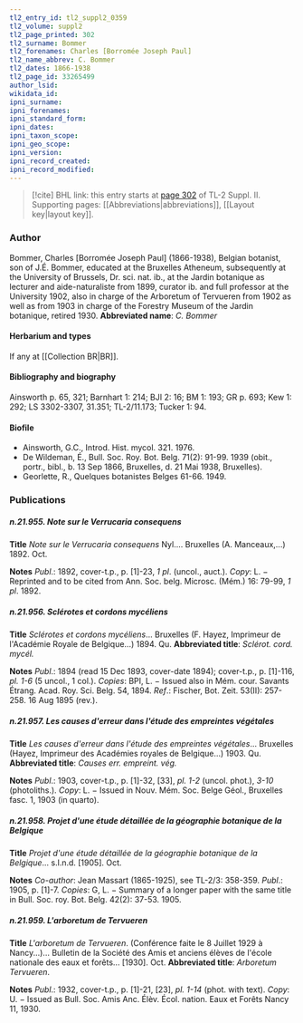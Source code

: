 ```yaml
---
tl2_entry_id: tl2_suppl2_0359
tl2_volume: suppl2
tl2_page_printed: 302
tl2_surname: Bommer
tl2_forenames: Charles [Borromée Joseph Paul]
tl2_name_abbrev: C. Bommer
tl2_dates: 1866-1938
tl2_page_id: 33265499
author_lsid: 
wikidata_id: 
ipni_surname: 
ipni_forenames: 
ipni_standard_form: 
ipni_dates: 
ipni_taxon_scope: 
ipni_geo_scope: 
ipni_version: 
ipni_record_created: 
ipni_record_modified:
---
```



> [!cite] BHL link: this entry starts at [page 302](https://www.biodiversitylibrary.org/page/33265499) of TL-2 Suppl. II.
> Supporting pages: [[Abbreviations|abbreviations]], [[Layout key|layout key]].

### Author

Bommer, Charles \[Borromée Joseph Paul\] (1866-1938), Belgian botanist, son of J.É. Bommer, educated at the Bruxelles Atheneum, subsequently at the University of Brussels, Dr. sci. nat. ib., at the Jardin botanique as lecturer and aide-naturaliste from 1899, curator ib. and full professor at the University 1902, also in charge of the Arboretum of Tervueren from 1902 as well as from 1903 in charge of the Forestry Museum of the Jardin botanique, retired 1930. 
**Abbreviated name**: *C. Bommer*

#### Herbarium and types

If any at [[Collection BR|BR]].

#### Bibliography and biography

Ainsworth p. 65, 321; Barnhart 1: 214; BJI 2: 16; BM 1: 193; GR p. 693; Kew 1: 292; LS 3302-3307, 31.351; TL-2/11.173; Tucker 1: 94.

#### Biofile

- Ainsworth, G.C., Introd. Hist. mycol. 321. 1976.
- De Wildeman, É., Bull. Soc. Roy. Bot. Belg. 71(2): 91-99. 1939 (obit., portr., bibl., b. 13 Sep 1866, Bruxelles, d. 21 Mai 1938, Bruxelles).
- Georlette, R., Quelques botanistes Belges 61-66. 1949.

### Publications

##### n.21.955. Note sur le Verrucaria consequens

**Title**
*Note sur le Verrucaria consequens* Nyl.... Bruxelles (A. Manceaux,...) 1892. Oct.

**Notes**
*Publ*.: 1892, cover-t.p., p. \[1\]-23, *1 pl*. (uncol., auct.). *Copy*: L. − Reprinted and to be cited from Ann. Soc. belg. Microsc. (Mém.) 16: 79-99, *1 pl*. 1892.

##### n.21.956. Sclérotes et cordons mycéliens

**Title**
*Sclérotes et cordons mycéliens*... Bruxelles (F. Hayez, Imprimeur de l'Académie Royale de Belgique...) 1894. Qu.
**Abbreviated title**: *Sclérot. cord. mycél.*

**Notes**
*Publ*.: 1894 (read 15 Dec 1893, cover-date 1894); cover-t.p., p. \[1\]-116, *pl. 1-6* (5 uncol., 1 col.).
*Copies*: BPI, L. − Issued also in Mém. cour. Savants Étrang. Acad. Roy. Sci. Belg. 54, 1894.
*Ref*.: Fischer, Bot. Zeit. 53(II): 257-258. 16 Aug 1895 (rev.).

##### n.21.957. Les causes d'erreur dans l'étude des empreintes végétales

**Title**
*Les causes d'erreur dans l'étude des empreintes végétales*... Bruxelles (Hayez, Imprimeur des Académies royales de Belgique...) 1903. Qu.
**Abbreviated title**: *Causes err. empreint. vég.*

**Notes**
*Publ*.: 1903, cover-t.p., p. \[1\]-32, \[33\], *pl. 1-2* (uncol. phot.), *3-10* (photoliths.). *Copy*: L. − Issued in Nouv. Mém. Soc. Belge Géol., Bruxelles fasc. 1, 1903 (in quarto).

##### n.21.958. Projet d'une étude détaillée de la géographie botanique de la Belgique

**Title**
*Projet d'une étude détaillée de la géographie botanique de la Belgique*... s.l.n.d. \[1905\]. Oct.

**Notes**
*Co-author*: Jean Massart (1865-1925), see TL-2/3: 358-359.
*Publ*.: 1905, p. \[1\]-7. *Copies*: G, L. − Summary of a longer paper with the same title in Bull. Soc. roy. Bot. Belg. 42(2): 37-53. 1905.

##### n.21.959. L'arboretum de Tervueren

**Title**
*L'arboretum de Tervueren*. (Conférence faite le 8 Juillet 1929 à Nancy...)... Bulletin de la Société des Amis et anciens élèves de l'école nationale des eaux et forêts... \[1930\]. Oct.
**Abbreviated title**: *Arboretum Tervueren*.

**Notes**
*Publ*.: 1932, cover-t.p., p. \[1\]-21, \[23\], *pl. 1-14* (phot. with text). *Copy*: U. − Issued as Bull. Soc. Amis Anc. Élèv. Écol. nation. Eaux et Forêts Nancy 11, 1930.

